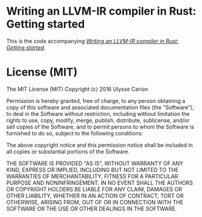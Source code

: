 # Writing an LLVM-IR compiler in Rust: Getting started

This is the code accompanying [*Writing an LLVM-IR compiler in Rust: Getting
started*](http://blog.ulysse.io/2016/07/03/llvm-getting-started.html).

# License (MIT)

The MIT License (MIT)
Copyright (c) 2016 Ulysse Carion

Permission is hereby granted, free of charge, to any person obtaining a copy of
this software and associated documentation files (the "Software"), to deal in
the Software without restriction, including without limitation the rights to
use, copy, modify, merge, publish, distribute, sublicense, and/or sell copies of
the Software, and to permit persons to whom the Software is furnished to do so,
subject to the following conditions:

The above copyright notice and this permission notice shall be included in all
copies or substantial portions of the Software.

THE SOFTWARE IS PROVIDED "AS IS", WITHOUT WARRANTY OF ANY KIND, EXPRESS OR
IMPLIED, INCLUDING BUT NOT LIMITED TO THE WARRANTIES OF MERCHANTABILITY, FITNESS
FOR A PARTICULAR PURPOSE AND NONINFRINGEMENT. IN NO EVENT SHALL THE AUTHORS OR
COPYRIGHT HOLDERS BE LIABLE FOR ANY CLAIM, DAMAGES OR OTHER LIABILITY, WHETHER
IN AN ACTION OF CONTRACT, TORT OR OTHERWISE, ARISING FROM, OUT OF OR IN
CONNECTION WITH THE SOFTWARE OR THE USE OR OTHER DEALINGS IN THE SOFTWARE.
